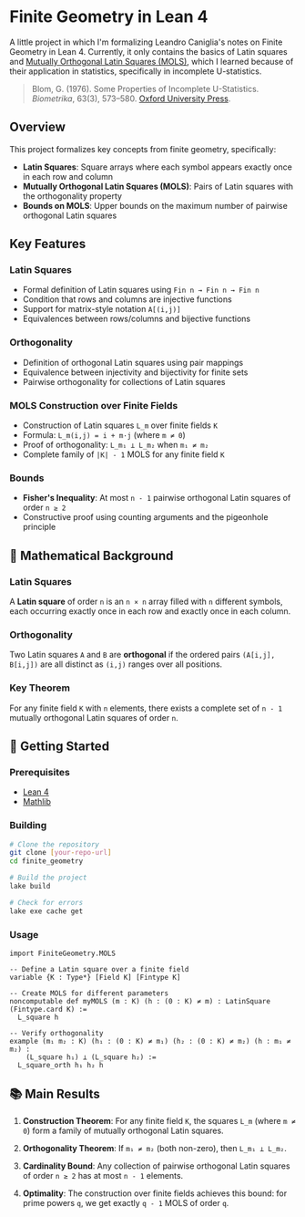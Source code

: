 # Finite Geometry in Lean 4

A little project in which I'm formalizing Leandro Caniglia's notes on Finite Geometry in Lean 4.
Currently, it only contains the basics of Latin squares and [Mutually Orthogonal Latin Squares (MOLS)](https://en.wikipedia.org/wiki/Mutually_orthogonal_Latin_squares), which I learned because of their application in statistics, specifically in incomplete U-statistics.
> Blom, G. (1976). Some Properties of Incomplete U-Statistics. *Biometrika*, 63(3), 573–580. [Oxford University Press](https://doi.org/10.2307/2335635).

## Overview

This project formalizes key concepts from finite geometry, specifically:

- **Latin Squares**: Square arrays where each symbol appears exactly once in each row and column
- **Mutually Orthogonal Latin Squares (MOLS)**: Pairs of Latin squares with the orthogonality property
- **Bounds on MOLS**: Upper bounds on the maximum number of pairwise orthogonal Latin squares

## Key Features

### Latin Squares

- Formal definition of Latin squares using `Fin n → Fin n → Fin n`
- Condition that rows and columns are injective functions
- Support for matrix-style notation `A[(i,j)]`
- Equivalences between rows/columns and bijective functions

### Orthogonality

- Definition of orthogonal Latin squares using pair mappings
- Equivalence between injectivity and bijectivity for finite sets
- Pairwise orthogonality for collections of Latin squares

### MOLS Construction over Finite Fields

- Construction of Latin squares `L_m` over finite fields `K`
- Formula: `L_m(i,j) = i + m·j` (where `m ≠ 0`)
- Proof of orthogonality: `L_m₁ ⊥ L_m₂` when `m₁ ≠ m₂`
- Complete family of `|K| - 1` MOLS for any finite field `K`

### Bounds

- **Fisher's Inequality**: At most `n - 1` pairwise orthogonal Latin squares of order `n ≥ 2`
- Constructive proof using counting arguments and the pigeonhole principle

## 🧮 Mathematical Background

### Latin Squares

A **Latin square** of order `n` is an `n × n` array filled with `n` different symbols, each occurring exactly once in each row and exactly once in each column.

### Orthogonality

Two Latin squares `A` and `B` are **orthogonal** if the ordered pairs `(A[i,j], B[i,j])` are all distinct as `(i,j)` ranges over all positions.

### Key Theorem

For any finite field `K` with `n` elements, there exists a complete set of `n - 1` mutually orthogonal Latin squares of order `n`.

## 🚀 Getting Started

### Prerequisites
- [Lean 4](https://leanprover.github.io/lean4/doc/setup.html)
- [Mathlib](https://github.com/leanprover-community/mathlib4)

### Building
```bash
# Clone the repository
git clone [your-repo-url]
cd finite_geometry

# Build the project
lake build

# Check for errors
lake exe cache get
```

### Usage
```lean
import FiniteGeometry.MOLS

-- Define a Latin square over a finite field
variable {K : Type*} [Field K] [Fintype K]

-- Create MOLS for different parameters
noncomputable def myMOLS (m : K) (h : (0 : K) ≠ m) : LatinSquare (Fintype.card K) :=
  L_square h

-- Verify orthogonality
example (m₁ m₂ : K) (h₁ : (0 : K) ≠ m₁) (h₂ : (0 : K) ≠ m₂) (h : m₁ ≠ m₂) :
    (L_square h₁) ⊥ (L_square h₂) :=
  L_square_orth h₁ h₂ h
```

## 📚 Main Results

1. **Construction Theorem**: For any finite field `K`, the squares `L_m` (where `m ≠ 0`) form a family of mutually orthogonal Latin squares.

2. **Orthogonality Theorem**: If `m₁ ≠ m₂` (both non-zero), then `L_m₁ ⊥ L_m₂`.

3. **Cardinality Bound**: Any collection of pairwise orthogonal Latin squares of order `n ≥ 2` has at most `n - 1` elements.

4. **Optimality**: The construction over finite fields achieves this bound: for prime powers `q`, we get exactly `q - 1` MOLS of order `q`.
